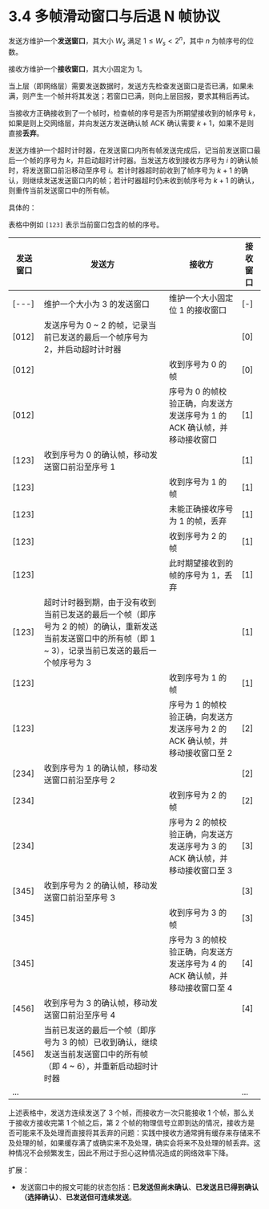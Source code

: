 # 3.4 多帧滑动窗口与后退 N 帧协议

发送方维护一个**发送窗口**，其大小 $W_s$ 满足 $1 \leq W_s < 2^n$，其中 $n$ 为帧序号的位数。

接收方维护一个**接收窗口**，其大小固定为 1。

当上层（即网络层）需要发送数据时，发送方先检查发送窗口是否已满，如果未满，则产生一个帧并将其发送；若窗口已满，则向上层回报，要求其稍后再试。

当接收方正确接收到了一个帧时，检查帧的序号是否为所期望接收到的帧序号 $k$，如果是则上交网络层，并向发送方发送确认帧 ACK 确认需要 $k+1$，如果不是则直接**丢弃**。

发送方维护一个超时计时器，在发送窗口内所有帧发送完成后，记当前发送窗口最后一个帧的序号为 $k$，并启动超时计时器。当发送方收到接收方序号为 $i$ 的确认帧时，将发送窗口前沿移动至序号 $i$。若计时器超时前收到了帧序号为 $k+1$ 的确认，则继续发送发送窗口内的帧；若计时器超时仍未收到帧序号为 $k+1$ 的确认，则重传当前发送窗口中的所有帧。

具体的：

表格中例如 `[123]` 表示当前窗口包含的帧的序号。

| 发送窗口  | 发送方                                                                                 | 接收方                                           | 接收窗口 |
|-------|-------------------------------------------------------------------------------------|-----------------------------------------------|------|
| [---] | 维护一个大小为 3 的发送窗口                                                                     | 维护一个大小固定位 1 的接收窗口                             | [-]  |
| [012] | 发送序号为 0 ~ 2 的帧，记录当前已发送的最后一个帧序号为 2，并启动超时计时器                                          |                                               | [0]  |
| [012] |                                                                                     | 收到序号为 0 的帧                                    | [0]  |
| [012] |                                                                                     | 序号为 0 的帧校验正确，向发送方发送序号为 1 的 ACK 确认帧，并移动接收窗口    | [1]  |
| [123] | 收到序号为 0 的确认帧，移动发送窗口前沿至序号 1                                                          |                                               | [1]  |
| [123] |                                                                                     | 收到序号为 1 的帧                                    | [1]  |
| [123] |                                                                                     | 未能正确接收序号为 1 的帧，丢弃                             | [1]  |
| [123] |                                                                                     | 收到序号为 2 的帧                                    | [1]  |
| [123] |                                                                                     | 此时期望接收到的帧的序号为 1，丢弃                            | [1]  |
| [123] | 超时计时器到期，由于没有收到当前已发送的最后一个帧（即序号为 2 的帧）的确认，重新发送当前发送窗口中的所有帧（即 1 ~ 3），记录当前已发送的最后一个帧序号为 3 |                                               | [1]  |
| [123] |                                                                                     | 收到序号为 1 的帧                                    | [1]  |
| [123] |                                                                                     | 序号为 1 的帧校验正确，向发送方发送序号为 2 的 ACK 确认帧，并移动接收窗口至 2 | [2]  |
| [234] | 收到序号为 1 的确认帧，移动发送窗口前沿至序号 2                                                          |                                               | [2]  |
| [234] |                                                                                     | 收到序号为 2 的帧                                    | [2]  |
| [234] |                                                                                     | 序号为 2 的帧校验正确，向发送方发送序号为 3 的 ACK 确认帧，并移动接收窗口至 3 | [3]  |
| [345] | 收到序号为 2 的确认帧，移动发送窗口前沿至序号 3                                                          |                                               | [3]  |
| [345] |                                                                                     | 收到序号为 3 的帧                                    | [3]  |
| [345] |                                                                                     | 序号为 3 的帧校验正确，向发送方发送序号为 4 的 ACK 确认帧，并移动接收窗口至 4 | [4]  |
| [456] | 收到序号为 3 的确认帧，移动发送窗口前沿至序号 4                                                          |                                               | [4]  |
| [456] | 当前已发送的最后一个帧（即序号为 3 的帧）已收到确认，继续发送当前发送窗口中的所有帧（即 4 ~ 6），并重新启动超时计时器                     |                        
| ...   |                                                                                     |                                               | ...  |

上述表格中，发送方连续发送了 3 个帧，而接收方一次只能接收 1 个帧，那么关于接收方接收完第 1 个帧之后，第 2 个帧的物理信号立即到达的情况，接收方是否可能来不及处理而直接将其丢弃的问题：实践中接收方通常拥有缓存来存储来不及处理的帧，如果缓存满了或确实来不及处理，确实会将来不及处理的帧丢弃。这种情况不会频繁发生，因此不用过于担心这种情况造成的网络效率下降。

扩展：

+ 发送窗口中的报文可能的状态包括：**已发送但尚未确认**、**已发送且已得到确认（选择确认）**、**已发送但可连续发送**。